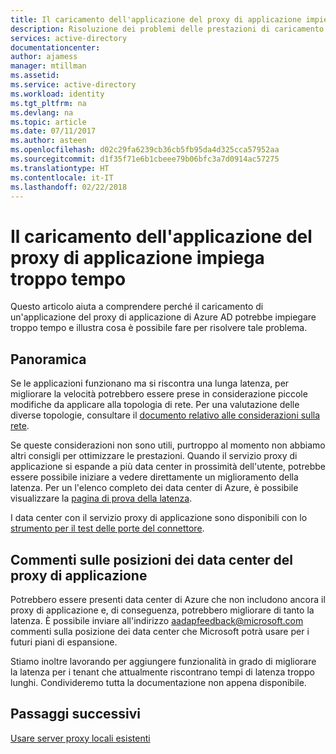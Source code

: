 ```yaml
---
title: Il caricamento dell'applicazione del proxy di applicazione impiega troppo tempo | Microsoft Docs
description: Risoluzione dei problemi delle prestazioni di caricamento della pagina con il proxy di applicazione di Azure AD
services: active-directory
documentationcenter: 
author: ajamess
manager: mtillman
ms.assetid: 
ms.service: active-directory
ms.workload: identity
ms.tgt_pltfrm: na
ms.devlang: na
ms.topic: article
ms.date: 07/11/2017
ms.author: asteen
ms.openlocfilehash: d02c29fa6239cb36cb5fb95da4d325cca57952aa
ms.sourcegitcommit: d1f35f71e6b1cbeee79b06bfc3a7d0914ac57275
ms.translationtype: HT
ms.contentlocale: it-IT
ms.lasthandoff: 02/22/2018
---
```

# <a name="an-application-proxy-application-takes-too-long-to-load"></a>Il caricamento dell'applicazione del proxy di applicazione impiega troppo tempo

Questo articolo aiuta a comprendere perché il caricamento di un'applicazione del proxy di applicazione di Azure AD potrebbe impiegare troppo tempo e illustra cosa è possibile fare per risolvere tale problema.

## <a name="overview"></a>Panoramica
Se le applicazioni funzionano ma si riscontra una lunga latenza, per migliorare la velocità potrebbero essere prese in considerazione piccole modifiche da applicare alla topologia di rete. Per una valutazione delle diverse topologie, consultare il [documento relativo alle considerazioni sulla rete](https://docs.microsoft.com/azure/active-directory/application-proxy-network-topology-considerations).

Se queste considerazioni non sono utili, purtroppo al momento non abbiamo altri consigli per ottimizzare le prestazioni. Quando il servizio proxy di applicazione si espande a più data center in prossimità dell'utente, potrebbe essere possibile iniziare a vedere direttamente un miglioramento della latenza. Per un l'elenco completo dei data center di Azure, è possibile visualizzare la [pagina di prova della latenza](http://www.azurespeed.com/Azure/Latency). 

I data center con il servizio proxy di applicazione sono disponibili con lo [strumento per il test delle porte del connettore](https://aadap-portcheck.connectorporttest.msappproxy.net/). 

## <a name="feedback-on-application-proxy-data-center-locations"></a>Commenti sulle posizioni dei data center del proxy di applicazione 
Potrebbero essere presenti data center di Azure che non includono ancora il proxy di applicazione e, di conseguenza, potrebbero migliorare di tanto la latenza. È possibile inviare all'indirizzo <aadapfeedback@microsoft.com> commenti sulla posizione dei data center che Microsoft potrà usare per i futuri piani di espansione.

Stiamo inoltre lavorando per aggiungere funzionalità in grado di migliorare la latenza per i tenant che attualmente riscontrano tempi di latenza troppo lunghi. Condivideremo tutta la documentazione non appena disponibile.

## <a name="next-steps"></a>Passaggi successivi
[Usare server proxy locali esistenti](application-proxy-working-with-proxy-servers.md)

